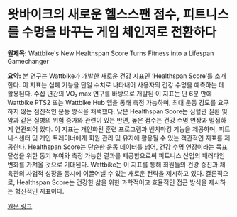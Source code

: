 # 왓바이크의 새로운 헬스스팬 점수, 피트니스를 수명을 바꾸는 게임 체인저로 전환하다

**원제목:** Wattbike's New Healthspan Score Turns Fitness into a Lifespan Gamechanger

**요약:** 본 연구는 Wattbike가 개발한 새로운 건강 지표인 ‘Healthspan Score’를 소개한다. 이 지표는 심폐 기능을 단일 수치로 나타내어 사용자의 건강 수명을 예측하는 데 활용된다.  수십 년간의 VO₂ max 연구를 바탕으로 개발된 이 지표는 단 6분 만에 Wattbike PTS2 또는 Wattbike Hub 앱을 통해 측정 가능하며, 최대 운동 강도를 요구하지 않는  점진적인 운동 방식을 채택했다.  낮은 Healthspan Score는 심혈관 질환 및 암과 같은 질병의 위험 증가와 관련이 있는 반면, 높은 점수는 건강 수명 연장과 밀접하게 연관되어 있다.  이 지표는 개인화된 훈련 프로그램과 벤치마킹 기능을 제공하며, 피트니스센터 및 개인 트레이너에게 회원 관리 및 유지에 활용될 수 있는 객관적인 지표를 제공한다.  Healthspan Score는 단순한 운동 데이터를 넘어, 건강 수명 연장이라는 목표 달성을 위한 동기 부여와 측정 가능한 결과를 제공함으로써 피트니스 산업의 패러다임 변화를 가져올 것으로 기대된다.  Wattbike는 이 지표를 통해 회원들의 건강 증진과 체육관의 사업적 성장을 동시에 이끌어낼 수 있는 새로운 전략을 제시하고 있다.  결론적으로, Healthspan Score는 건강한 삶을 위한 과학적이고 효율적인 접근 방식을 제시하는 혁신적인 지표이다.

[원문 링크](https://sustainhealth.fit/lifestyle/how-wattbikes-healthspan-score-transforms-vo%E2%82%82-max-into-a-lifespan-predictor/)
